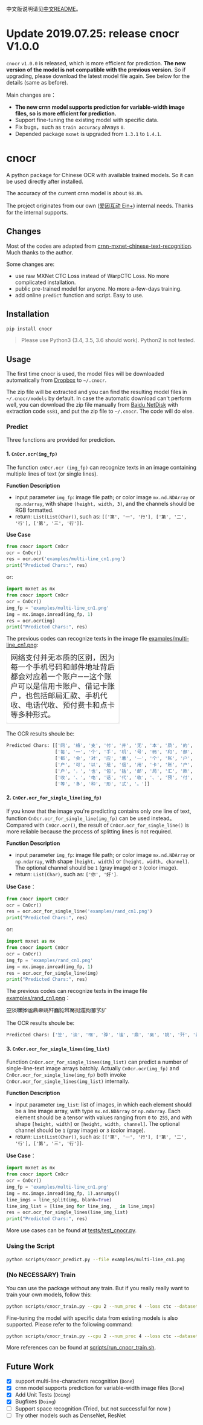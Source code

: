 中文版说明请见[中文README](./README_cn.md)。



# Update 2019.07.25: release cnocr V1.0.0

`cnocr` `v1.0.0` is released, which is more efficient for prediction. **The new version of the model is not compatible with the previous version.** So if upgrading, please download the latest model file again. See below for the details (same as before).



Main changes are：

-  **The new crnn model supports prediction for variable-width image files, so is more efficient for prediction.**
-  Support fine-tuning the existing model with specific data.
-  Fix bugs，such as `train accuracy` always `0`.
-  Depended package `mxnet` is upgraded from `1.3.1`  to `1.4.1`.



# cnocr

A python package for Chinese OCR with available trained models.
So it can be used directly after installed.

The accuracy of the current crnn model is about `98.8%`.

The project originates from our own ([爱因互动 Ein+](https://einplus.cn)) internal needs.
Thanks for the internal supports.

## Changes

Most of the codes are adapted from [crnn-mxnet-chinese-text-recognition](https://github.com/diaomin/crnn-mxnet-chinese-text-recognition).
Much thanks to the author.

Some changes are:

* use raw MXNet CTC Loss instead of WarpCTC Loss. No more complicated installation.
* public pre-trained model for anyone. No more a-few-days training.
* add online `predict` function and script. Easy to use.

## Installation

```bash
pip install cnocr
```

> Please use Python3 (3.4, 3.5, 3.6 should work). Python2 is not tested.

## Usage

The first time cnocr is used, the model files will be downloaded automatically from 
[Dropbox](https://www.dropbox.com/s/7w8l3mk4pvkt34w/cnocr-models-v1.0.0.zip?dl=0) to `~/.cnocr`. 

The zip file will be extracted and you can find the resulting model files in `~/.cnocr/models` by default.
In case the automatic download can't perform well, you can download the zip file manually 
from [Baidu NetDisk](https://pan.baidu.com/s/1DWV3H2UWmzOU6d48UbTYVw) with extraction code `ss81`, and put the zip file to `~/.cnocr`. The code will do else.



### Predict

Three functions are provided for prediction.



#### 1. `CnOcr.ocr(img_fp)`

The function `cnOcr.ocr (img_fp)` can recognize texts in an image containing multiple lines of text (or single lines).



**Function Description**

- input parameter `img_fp`: image file path; or color image `mx.nd.NDArray` or `np.ndarray`, with shape `(height, width, 3)`, and the channels should be RGB formatted.
- return: `List(List(Char))`,  such as:  `[['第', '一', '行'], ['第', '二', '行'], ['第', '三', '行']]`.
  



**Use Case**


```python
from cnocr import CnOcr
ocr = CnOcr()
res = ocr.ocr('examples/multi-line_cn1.png')
print("Predicted Chars:", res)
```

or:

```python
import mxnet as mx
from cnocr import CnOcr
ocr = CnOcr()
img_fp = 'examples/multi-line_cn1.png'
img = mx.image.imread(img_fp, 1)
res = ocr.ocr(img)
print("Predicted Chars:", res)
```

The previous codes can recognize texts in the image file [examples/multi-line_cn1.png](./examples/multi-line_cn1.png):

![examples/multi-line_cn1.png](./examples/multi-line_cn1.png)

The OCR results shoule be:

```bash
Predicted Chars: [['网', '络', '支', '付', '并', '无', '本', '质', '的', '区', '别', '，', '因', '为'],
                  ['每', '一', '个', '手', '机', '号', '码', '和', '邮', '件', '地', '址', '背', '后'],
                  ['都', '会', '对', '应', '着', '一', '个', '账', '户', '一', '―', '这', '个', '账'],
                  ['户', '可', '以', '是', '信', '用', '卡', '账', '户', '、', '借', '记', '卡', '账'],
                  ['户', '，', '也', '包', '括', '邮', '局', '汇', '款', '、', '手', '机', '代'],
                  ['收', '、', '电', '话', '代', '收', '、', '预', '付', '费', '卡', '和', '点', '卡'],
                  ['等', '多', '种', '形', '式', '。']]
```

#### 2. `CnOcr.ocr_for_single_line(img_fp)`

If you know that the image you're predicting contains only one line of text, function `CnOcr.ocr_for_single_line(img_fp)` can be used instead。Compared with `CnOcr.ocr()`, the result of `CnOcr.ocr_for_single_line()` is more reliable because the process of splitting lines is not required. 



**Function Description**

- input parameter `img_fp`: image file path; or color image `mx.nd.NDArray` or `np.ndarray`, with shape `[height, width]` or `[height, width, channel]`.  The optional channel should be `1` (gray image) or `3` (color image).
- return: `List(Char)`,  such as:  `['你', '好']`.



**Use Case**：

```python
from cnocr import CnOcr
ocr = CnOcr()
res = ocr.ocr_for_single_line('examples/rand_cn1.png')
print("Predicted Chars:", res)
```

or:

```python
import mxnet as mx
from cnocr import CnOcr
ocr = CnOcr()
img_fp = 'examples/rand_cn1.png'
img = mx.image.imread(img_fp, 1)
res = ocr.ocr_for_single_line(img)
print("Predicted Chars:", res)
```


The previous codes can recognize texts in the image file  [examples/rand_cn1.png](./examples/rand_cn1.png)：

![examples/rand_cn1.png](./examples/rand_cn1.png)

The OCR results shoule be:

```bash
Predicted Chars: ['笠', '淡', '嘿', '骅', '谧', '鼎', '臭', '姚', '歼', '蠢', '驼', '耳', '裔', '挝', '涯', '狗', '蒽', '子', '犷'] 
```

#### 3. `CnOcr.ocr_for_single_lines(img_list)`

Function `CnOcr.ocr_for_single_lines(img_list)` can predict a number of single-line-text image arrays batchly. Actually `CnOcr.ocr(img_fp)` and `CnOcr.ocr_for_single_line(img_fp)` both invoke `CnOcr.ocr_for_single_lines(img_list)` internally.



**Function Description**

- input parameter `img_list`: list of images, in which each element should be a line image array,  with type `mx.nd.NDArray` or `np.ndarray`.  Each element should be a tensor with values ranging from `0` to` 255`, and with shape `[height, width]` or `[height, width, channel]`.  The optional channel should be `1` (gray image) or `3` (color image).
- return: `List(List(Char))`,  such as:  `[['第', '一', '行'], ['第', '二', '行'], ['第', '三', '行']]`.



**Use Case**：

```python
import mxnet as mx
from cnocr import CnOcr
ocr = CnOcr()
img_fp = 'examples/multi-line_cn1.png'
img = mx.image.imread(img_fp, 1).asnumpy()
line_imgs = line_split(img, blank=True)
line_img_list = [line_img for line_img, _ in line_imgs]
res = ocr.ocr_for_single_lines(line_img_list)
print("Predicted Chars:", res)
```

More use cases can be found at [tests/test_cnocr.py](./tests/test_cnocr.py).


### Using  the Script

```bash
python scripts/cnocr_predict.py --file examples/multi-line_cn1.png
```



### (No NECESSARY) Train

You can use the package without any train. But if you really really want to train your own models, follow this:

```bash
python scripts/cnocr_train.py --cpu 2 --num_proc 4 --loss ctc --dataset cn_ocr
```



Fine-tuning the model with specific data from existing models is also supported. Please refer to the following command:

```bash
python scripts/cnocr_train.py --cpu 2 --num_proc 4 --loss ctc --dataset cn_ocr --load_epoch 20
```



More references can be found at  [scripts/run_cnocr_train.sh](./scripts/run_cnocr_train.sh).



## Future Work

* [x] support multi-line-characters recognition (`Done`)
* [x] crnn model supports prediction for variable-width image files (`Done`)
* [x] Add Unit Tests  (`Doing`)
* [x]  Bugfixes  (`Doing`)
* [ ] Support space recognition (Tried, but not successful for now )
* [ ] Try other models such as DenseNet, ResNet
